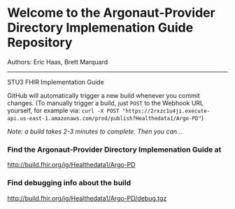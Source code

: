 
#  Welcome to the Argonaut-Provider Directory Implemenation Guide Repository

Authors:  Eric Haas, Brett Marquard

-----
STU3 FHIR Implementation Guide

GitHub will automatically trigger a new build whenever you commit changes.
(To manually trigger a build, just `POST` to the Webhook URL yourself, for example via:
`curl -X POST "https://2rxzc1u4ji.execute-api.us-east-1.amazonaws.com/prod/publish?Healthedata1/Argo-PD"`)

*Note: a build takes 2-3 minutes to complete. Then you can...*

### Find the Argonaut-Provider Directory Implemenation Guide at

http://build.fhir.org/ig/Healthedata1/Argo-PD

### Find debugging info about the build

http://build.fhir.org/ig/Healthedata1/Argo-PD/debug.tgz
